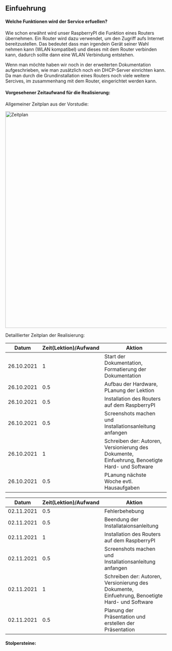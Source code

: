 ## Einfuehrung

#### Welche Funktionen wird der Service erfuellen? 
Wie schon erwähnt wird unser RaspberryPI die Funktion eines Routers übernehmen. 
Ein Router wird dazu verwendet, um den Zugriff aufs Internet bereitzustellen. Das bedeutet dass man irgendein Gerät seiner Wahl nehmen kann (WLAN kompatibel) und dieses mit dem Router verbinden kann, dadurch sollte dann eine WLAN Verbindung entstehen. 

Wenn man möchte haben wir noch in der erweiterten Dokumentation aufgeschrieben, wie man zusätzlich noch ein DHCP-Server einrichten kann. Da man durch die Grundinstallation eines Routers noch viele weitere Sercives, im zusammenhang mit dem Router, eingerichtet werden kann. 

#### Vorgesehener Zeitaufwand für die Realisierung: 
Allgemeiner Zeitplan aus der Vorstudie: 

<img width="677" alt="Zeitplan" src="https://user-images.githubusercontent.com/89446428/139805967-a75196fa-7aa7-4e87-b058-ef8447262d7f.PNG">

Detaillierter Zeitplan der Realisierung: 

|**Datum**|**Zeit(Lektion)/Aufwand**|**Aktion**
|-----------|-----------------|--------------
|26.10.2021 |1|Start der Dokumentation, Formatierung der Dokumentation
|   26.10.2021  |  0.5 |Aufbau der Hardware, PLanung der Lektion
| 26.10.2021|0.5|Installation des Routers auf dem RaspberryPI
| 26.10.2021|0.5|Screenshots machen und Installationsanleitung anfangen 
|26.10.2021|1|Schreiben der: Autoren, Versionierung des Dokumente, Einfuehrung, Benoetigte Hard- und Software
|26.10.2021|0.5| PLanung nächste Woche evtl. Hausaufgaben



|**Datum**|**Zeit(Lektion)/Aufwand**|**Aktion**
|-----------|-----------------|--------------
|02.11.2021 |0.5|Fehlerbehebung
| 02.11.2021  | 0.5 |Beendung der Installataionsanleitung 
| 02.11.2021|1|Installation des Routers auf dem RaspberryPI
| 02.11.2021|0.5|Screenshots machen und Installationsanleitung anfangen 
|02.11.2021|1|Schreiben der: Autoren, Versionierung des Dokumente, Einfuehrung, Benoetigte Hard- und Software
|02.11.2021|0.5| Planung der Präsentation und erstellen der Präsentation


#### Stolpersteine: 
